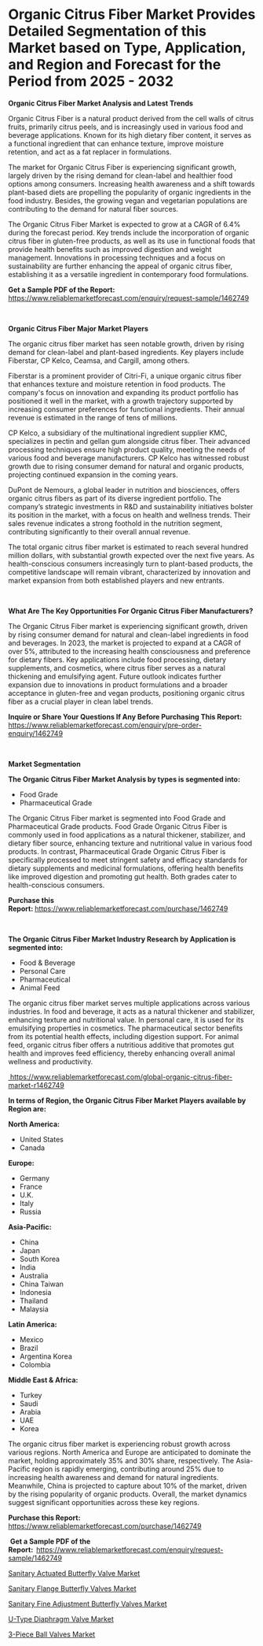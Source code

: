 <p><h1>Organic Citrus Fiber Market Provides Detailed Segmentation of this Market based on Type, Application, and Region and Forecast for the Period from 2025 - 2032</h1></p><p><strong>Organic Citrus Fiber Market Analysis and Latest Trends</strong></p>
<p><p>Organic Citrus Fiber is a natural product derived from the cell walls of citrus fruits, primarily citrus peels, and is increasingly used in various food and beverage applications. Known for its high dietary fiber content, it serves as a functional ingredient that can enhance texture, improve moisture retention, and act as a fat replacer in formulations. </p><p>The market for Organic Citrus Fiber is experiencing significant growth, largely driven by the rising demand for clean-label and healthier food options among consumers. Increasing health awareness and a shift towards plant-based diets are propelling the popularity of organic ingredients in the food industry. Besides, the growing vegan and vegetarian populations are contributing to the demand for natural fiber sources.</p><p>The Organic Citrus Fiber Market is expected to grow at a CAGR of 6.4% during the forecast period. Key trends include the incorporation of organic citrus fiber in gluten-free products, as well as its use in functional foods that provide health benefits such as improved digestion and weight management. Innovations in processing techniques and a focus on sustainability are further enhancing the appeal of organic citrus fiber, establishing it as a versatile ingredient in contemporary food formulations.</p></p>
<p><strong>Get a Sample PDF of the Report:&nbsp;</strong> <a href="https://www.reliablemarketforecast.com/enquiry/request-sample/1462749?utm_campaign=1144&utm_medium=2&utm_source=Github&utm_content=ia&utm_term=28022025&utm_id=organic-citrus-fiber">https://www.reliablemarketforecast.com/enquiry/request-sample/1462749</a></p>
<p>&nbsp;</p>
<p><strong>Organic Citrus Fiber Major Market Players</strong></p>
<p><p>The organic citrus fiber market has seen notable growth, driven by rising demand for clean-label and plant-based ingredients. Key players include Fiberstar, CP Kelco, Ceamsa, and Cargill, among others.</p><p>Fiberstar is a prominent provider of Citri-Fi, a unique organic citrus fiber that enhances texture and moisture retention in food products. The company's focus on innovation and expanding its product portfolio has positioned it well in the market, with a growth trajectory supported by increasing consumer preferences for functional ingredients. Their annual revenue is estimated in the range of tens of millions.</p><p>CP Kelco, a subsidiary of the multinational ingredient supplier KMC, specializes in pectin and gellan gum alongside citrus fiber. Their advanced processing techniques ensure high product quality, meeting the needs of various food and beverage manufacturers. CP Kelco has witnessed robust growth due to rising consumer demand for natural and organic products, projecting continued expansion in the coming years.</p><p>DuPont de Nemours, a global leader in nutrition and biosciences, offers organic citrus fibers as part of its diverse ingredient portfolio. The company’s strategic investments in R&D and sustainability initiatives bolster its position in the market, with a focus on health and wellness trends. Their sales revenue indicates a strong foothold in the nutrition segment, contributing significantly to their overall annual revenue.</p><p>The total organic citrus fiber market is estimated to reach several hundred million dollars, with substantial growth expected over the next five years. As health-conscious consumers increasingly turn to plant-based products, the competitive landscape will remain vibrant, characterized by innovation and market expansion from both established players and new entrants.</p></p>
<p>&nbsp;</p>
<p><strong>What Are The Key Opportunities For Organic Citrus Fiber Manufacturers?</strong></p>
<p><p>The Organic Citrus Fiber market is experiencing significant growth, driven by rising consumer demand for natural and clean-label ingredients in food and beverages. In 2023, the market is projected to expand at a CAGR of over 5%, attributed to the increasing health consciousness and preference for dietary fibers. Key applications include food processing, dietary supplements, and cosmetics, where citrus fiber serves as a natural thickening and emulsifying agent. Future outlook indicates further expansion due to innovations in product formulations and a broader acceptance in gluten-free and vegan products, positioning organic citrus fiber as a crucial player in clean label trends.</p></p>
<p><strong>Inquire or Share Your Questions If Any Before Purchasing This Report:</strong> <a href="https://www.reliablemarketforecast.com/enquiry/pre-order-enquiry/1462749?utm_campaign=1144&utm_medium=2&utm_source=Github&utm_content=ia&utm_term=28022025&utm_id=organic-citrus-fiber">https://www.reliablemarketforecast.com/enquiry/pre-order-enquiry/1462749</a></p>
<p>&nbsp;</p>
<p><strong>Market Segmentation</strong></p>
<p><strong>The Organic Citrus Fiber Market Analysis by types is segmented into:</strong></p>
<p><ul><li>Food Grade</li><li>Pharmaceutical Grade</li></ul></p>
<p><p>The Organic Citrus Fiber market is segmented into Food Grade and Pharmaceutical Grade products. Food Grade Organic Citrus Fiber is commonly used in food applications as a natural thickener, stabilizer, and dietary fiber source, enhancing texture and nutritional value in various food products. In contrast, Pharmaceutical Grade Organic Citrus Fiber is specifically processed to meet stringent safety and efficacy standards for dietary supplements and medicinal formulations, offering health benefits like improved digestion and promoting gut health. Both grades cater to health-conscious consumers.</p></p>
<p><strong>Purchase this Report:&nbsp;</strong><a href="https://www.reliablemarketforecast.com/purchase/1462749?utm_campaign=1144&utm_medium=2&utm_source=Github&utm_content=ia&utm_term=28022025&utm_id=organic-citrus-fiber">https://www.reliablemarketforecast.com/purchase/1462749</a></p>
<p>&nbsp;</p>
<p><strong>The Organic Citrus Fiber Market Industry Research by Application is segmented into:</strong></p>
<p><ul><li>Food & Beverage</li><li>Personal Care</li><li>Pharmaceutical</li><li>Animal Feed</li></ul></p>
<p><p>The organic citrus fiber market serves multiple applications across various industries. In food and beverage, it acts as a natural thickener and stabilizer, enhancing texture and nutritional value. In personal care, it is used for its emulsifying properties in cosmetics. The pharmaceutical sector benefits from its potential health effects, including digestion support. For animal feed, organic citrus fiber offers a nutritious additive that promotes gut health and improves feed efficiency, thereby enhancing overall animal wellness and productivity.</p></p>
<p><a href="https://www.reliablemarketforecast.com/global-organic-citrus-fiber-market-r1462749?utm_campaign=1144&utm_medium=2&utm_source=Github&utm_content=ia&utm_term=28022025&utm_id=organic-citrus-fiber">&nbsp;https://www.reliablemarketforecast.com/global-organic-citrus-fiber-market-r1462749</a></p>
<p><strong>In terms of Region, the Organic Citrus Fiber Market Players available by Region are:</strong></p>
<p>
    <p> <strong> North America: </strong>
        <ul>
            <li>United States</li>
            <li>Canada</li>
        </ul>
        </p> 
    <p> <strong> Europe: </strong>
        <ul>
            <li>Germany</li>
            <li>France</li>
            <li>U.K.</li>
            <li>Italy</li>
            <li>Russia</li>
        </ul>
        </p> 
    <p> <strong> Asia-Pacific: </strong>
        <ul>
            <li>China</li>
            <li>Japan</li>
            <li>South Korea</li>
            <li>India</li>
            <li>Australia</li>
            <li>China Taiwan</li>
            <li>Indonesia</li>
            <li>Thailand</li>
            <li>Malaysia</li>
        </ul>
        </p> 
    <p> <strong> Latin America: </strong>
        <ul>
            <li>Mexico</li>
            <li>Brazil</li>
            <li>Argentina Korea</li>
            <li>Colombia</li>
        </ul>
        </p> 
    <p> <strong> Middle East & Africa: </strong>
        <ul>
            <li>Turkey</li>
            <li>Saudi</li>
            <li>Arabia</li>
            <li>UAE</li>
            <li>Korea</li>
        </ul>
    </p>
    </p>
<p><p>The organic citrus fiber market is experiencing robust growth across various regions. North America and Europe are anticipated to dominate the market, holding approximately 35% and 30% share, respectively. The Asia-Pacific region is rapidly emerging, contributing around 25% due to increasing health awareness and demand for natural ingredients. Meanwhile, China is projected to capture about 10% of the market, driven by the rising popularity of organic products. Overall, the market dynamics suggest significant opportunities across these key regions.</p></p>
<p><strong>Purchase this Report: </strong><a href="https://www.reliablemarketforecast.com/purchase/1462749?utm_campaign=1144&utm_medium=2&utm_source=Github&utm_content=ia&utm_term=28022025&utm_id=organic-citrus-fiber">https://www.reliablemarketforecast.com/purchase/1462749</a></p>
<p>&nbsp;<strong>Get a Sample PDF of the Report:&nbsp;&nbsp;</strong><a href="https://www.reliablemarketforecast.com/enquiry/request-sample/1462749?utm_campaign=1144&utm_medium=2&utm_source=Github&utm_content=ia&utm_term=28022025&utm_id=organic-citrus-fiber">https://www.reliablemarketforecast.com/enquiry/request-sample/1462749</a></p>
<p><strong></strong></p>
<p><p><a href="https://github.com/sadimsamid/Market-Research-Report-List-1/blob/main/sanitary-actuated-butterfly-valve-market.md?utm_campaign=1144&utm_medium=2&utm_source=Github&utm_content=ia&utm_term=28022025&utm_id=organic-citrus-fiber">Sanitary Actuated Butterfly Valve Market</a></p><p><a href="https://github.com/boysabotzoc/Market-Research-Report-List-1/blob/main/sanitary-flange-butterfly-valves-market.md?utm_campaign=1144&utm_medium=2&utm_source=Github&utm_content=ia&utm_term=28022025&utm_id=organic-citrus-fiber">Sanitary Flange Butterfly Valves Market</a></p><p><a href="https://github.com/penecorodz74/Market-Research-Report-List-1/blob/main/sanitary-fine-adjustment-butterfly-valves-market.md?utm_campaign=1144&utm_medium=2&utm_source=Github&utm_content=ia&utm_term=28022025&utm_id=organic-citrus-fiber">Sanitary Fine Adjustment Butterfly Valves Market</a></p><p><a href="https://github.com/mayabungard8092/Market-Research-Report-List-1/blob/main/u-type-diaphragm-valve-market.md?utm_campaign=1144&utm_medium=2&utm_source=Github&utm_content=ia&utm_term=28022025&utm_id=organic-citrus-fiber">U-Type Diaphragm Valve Market</a></p><p><a href="https://github.com/mathastilley812967/Market-Research-Report-List-1/blob/main/3-piece-ball-valves-market.md?utm_campaign=1144&utm_medium=2&utm_source=Github&utm_content=ia&utm_term=28022025&utm_id=organic-citrus-fiber">3-Piece Ball Valves Market</a></p></p>